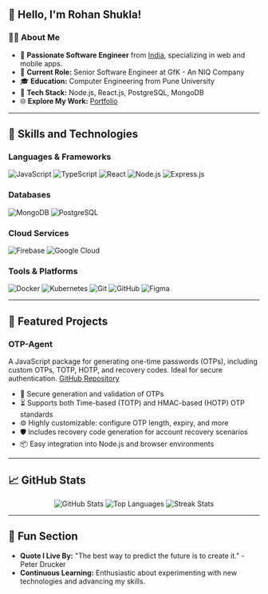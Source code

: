 ## 👋 Hello, I'm Rohan Shukla!

### 🧑‍💻 About Me

- 🌟 **Passionate Software Engineer** from [India](https://en.wikipedia.org/wiki/India), specializing in web and mobile apps.
- 💼 **Current Role:** Senior Software Engineer at GfK - An NIQ Company
- 🎓 **Education:** Computer Engineering from Pune University
- 🔧 **Tech Stack:** Node.js, React.js, PostgreSQL, MongoDB
- 🌐 **Explore My Work:** [Portfolio](https://rohanshukla.netlify.app/)

---

## 🚀 Skills and Technologies

### Languages & Frameworks

![JavaScript](https://img.shields.io/badge/JavaScript-F7DF1E?style=for-the-badge&logo=javascript&logoColor=black) ![TypeScript](https://img.shields.io/badge/TypeScript-007ACC?style=for-the-badge&logo=typescript&logoColor=white) ![React](https://img.shields.io/badge/React-61DAFB?style=for-the-badge&logo=react&logoColor=black) ![Node.js](https://img.shields.io/badge/Node.js-339933?style=for-the-badge&logo=node.js&logoColor=white) ![Express.js](https://img.shields.io/badge/Express.js-000000?style=for-the-badge&logo=express&logoColor=white)

### Databases

![MongoDB](https://img.shields.io/badge/MongoDB-47A248?style=for-the-badge&logo=mongodb&logoColor=white) ![PostgreSQL](https://img.shields.io/badge/PostgreSQL-336791?style=for-the-badge&logo=postgresql&logoColor=white)

### Cloud Services

![Firebase](https://img.shields.io/badge/Firebase-FFCA28?style=for-the-badge&logo=firebase&logoColor=black) ![Google Cloud](https://img.shields.io/badge/Google_Cloud-4285F4?style=for-the-badge&logo=google-cloud&logoColor=white)

### Tools & Platforms

![Docker](https://img.shields.io/badge/Docker-2496ED?style=for-the-badge&logo=docker&logoColor=white) ![Kubernetes](https://img.shields.io/badge/Kubernetes-326CE5?style=for-the-badge&logo=kubernetes&logoColor=white) ![Git](https://img.shields.io/badge/Git-F05032?style=for-the-badge&logo=git&logoColor=white) ![GitHub](https://img.shields.io/badge/GitHub-181717?style=for-the-badge&logo=github&logoColor=white) ![Figma](https://img.shields.io/badge/Figma-F24E1E?style=for-the-badge&logo=figma&logoColor=white)

---

## 🌟 Featured Projects

### **OTP-Agent**

A JavaScript package for generating one-time passwords (OTPs), including custom OTPs, TOTP, HOTP, and recovery codes. Ideal for secure authentication. [GitHub Repository](https://github.com/rohanshukla/otp-agent)

- 🔐 Secure generation and validation of OTPs
- ⏳ Supports both Time-based (TOTP) and HMAC-based (HOTP) OTP standards
- ⚙️ Highly customizable: configure OTP length, expiry, and more
- 🛡️ Includes recovery code generation for account recovery scenarios
- 📦 Easy integration into Node.js and browser environments

---

## 📈 GitHub Stats

<div align="center">
    <img src="https://github-readme-stats.vercel.app/api?username=rohanshukla&show_icons=true&theme=dark" alt="GitHub Stats" />
    <img src="https://github-readme-stats.vercel.app/api/top-langs/?username=rohanshukla&layout=compact&theme=dark" alt="Top Languages" />
    <img src="https://github-readme-streak-stats.herokuapp.com/?user=rohanshukla&theme=dark" alt="Streak Stats" />
</div>

---

## 🎉 Fun Section

- **Quote I Live By:** "The best way to predict the future is to create it." - Peter Drucker
- **Continuous Learning:** Enthusiastic about experimenting with new technologies and advancing my skills.
